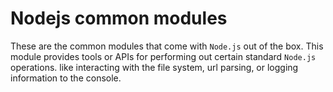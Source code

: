 # Nodejs common modules

These are the common modules that come with `Node.js` out of the box. This module provides tools or APIs for performing out certain standard `Node.js` operations. like interacting with the file system, url parsing, or logging information to the console.
